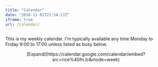 ```yaml
---
title: "Calendar"
date: "2016-11-01T21:54:17Z"
iframe: true
url: /calendar/
---
```


This is my weekly calendar. I'm typically available any time Monday to Friday
9:00 to 17:00 unless listed as busy below.

<!--more-->

<amp-iframe width=300 height=300
  sandbox="allow-scripts allow-same-origin"
  layout="responsive"
  frameborder="0"
  src="https://calendar.google.com/calendar/embed?src=rice%40fn.lc&mode=week">
  <amp-img layout="fill" src="/calendar.png" placeholder></amp-img>
</amp-iframe>

<center>
[Expand](https://calendar.google.com/calendar/embed?src=rice%40fn.lc&mode=week)
</center>

